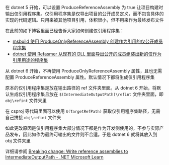 在 dotnet 5 开始，可以设置 ProduceReferenceAssembly 为 true 让项目构建时输出仅引用程序集。仅引用程序集是仅导出项目的公开成员定义，而不包含具体的实现的代码逻辑。只用来被其他项目引用，体积很小，但不用来作为最终发布文件

<!--more-->


<!-- CreateTime:2024/06/22 09:37:47 -->
<!-- 发布 -->
<!-- 博客 -->

在此前的如下博客里面已经告诉大家如何创建仅引用程序集：

- [msbuild 使用 ProduceOnlyReferenceAssembly 创建作为引用的仅公开成员程序集](https://blog.lindexi.com/post/msbuild-%E4%BD%BF%E7%94%A8-ProduceOnlyReferenceAssembly-%E5%88%9B%E5%BB%BA%E4%BD%9C%E4%B8%BA%E5%BC%95%E7%94%A8%E7%9A%84%E4%BB%85%E5%85%AC%E5%BC%80%E6%88%90%E5%91%98%E7%A8%8B%E5%BA%8F%E9%9B%86.html )
- [dotnet 使用 Refasmer 从现有的 DLL 里面导出公开的成员组装出新的仅作为引用用途的程序集](https://blog.lindexi.com/post/dotnet-%E4%BD%BF%E7%94%A8-Refasmer-%E4%BB%8E%E7%8E%B0%E6%9C%89%E7%9A%84-DLL-%E9%87%8C%E9%9D%A2%E5%AF%BC%E5%87%BA%E5%85%AC%E5%BC%80%E7%9A%84%E6%88%90%E5%91%98%E7%BB%84%E8%A3%85%E5%87%BA%E6%96%B0%E7%9A%84%E4%BB%85%E4%BD%9C%E4%B8%BA%E5%BC%95%E7%94%A8%E7%94%A8%E9%80%94%E7%9A%84%E7%A8%8B%E5%BA%8F%E9%9B%86.html )

从 dotnet 6 开始，不再使用 ProduceOnlyReferenceAssembly 属性，且也无需配置 ProduceReferenceAssembly 属性。默认情况下都将生成仅引用程序集

原本的仅引用程序集是放在输出路径的 ref 文件夹里面。从 dotnet 6 开始，将默认生成仅引用程序集且放在 `$(IntermediateOutputPath)\refint` 文件夹里面，即 `obj\refint` 文件夹里

在 csproj 等代码里面可以使用 `$(TargetRefPath)` 获取仅引用程序集路径，无需自己拼接 `obj\refint` 文件夹

如此更改原因是仅引用程序集大部分情况下都是作为开发侧使用的，不参与实际产品发布，因此如作为最终可输出的文件则不合适。于是 dotnet 6 就将其放入到 obj 文件夹里

详细请参阅 [Breaking change: Write reference assemblies to IntermediateOutputPath - .NET Microsoft Learn](https://learn.microsoft.com/en-us/dotnet/core/compatibility/sdk/6.0/write-reference-assemblies-to-obj )
